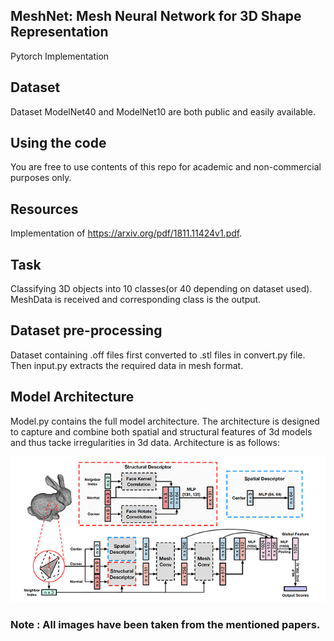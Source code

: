 ## MeshNet: Mesh Neural Network for 3D Shape Representation

Pytorch Implementation

## Dataset
Dataset ModelNet40 and ModelNet10 are both public and easily available.

## Using the code
You are free to use contents of this repo for academic and non-commercial purposes only.

## Resources
Implementation of https://arxiv.org/pdf/1811.11424v1.pdf.

## Task
Classifying 3D objects into 10 classes(or 40 depending on dataset used). MeshData is received and corresponding class is the output.

## Dataset pre-processing
Dataset containing .off files first converted to .stl files in convert.py file. Then input.py extracts the required data in mesh format.  

## Model Architecture
Model.py contains the full model architecture. The architecture is designed to capture and combine both spatial and structural features of 3d models and thus tacke irregularities in 3d data. 
Architecture is as follows:

![](Captures/pipeline.png)

### Note : All images have been taken from the mentioned papers.
